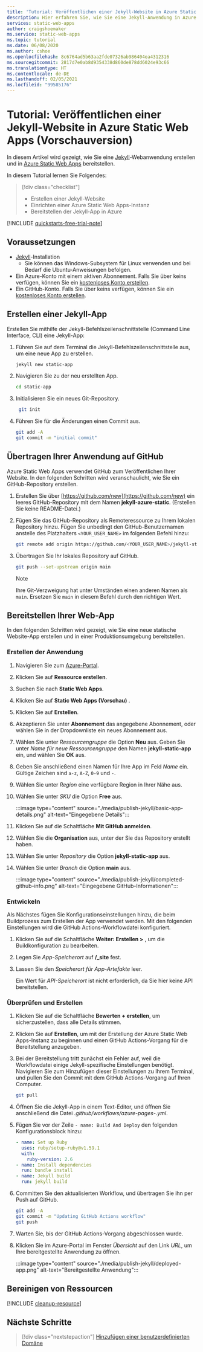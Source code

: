 ```yaml
---
title: 'Tutorial: Veröffentlichen einer Jekyll-Website in Azure Static Web Apps'
description: Hier erfahren Sie, wie Sie eine Jekyll-Anwendung in Azure Static Web Apps bereitstellen.
services: static-web-apps
author: craigshoemaker
ms.service: static-web-apps
ms.topic: tutorial
ms.date: 06/08/2020
ms.author: cshoe
ms.openlocfilehash: 8c6764ad5b63aa2fde07326ab986404ea4312316
ms.sourcegitcommit: 2817d7e0ab8d9354338d860de878dd6024e93c66
ms.translationtype: HT
ms.contentlocale: de-DE
ms.lasthandoff: 02/05/2021
ms.locfileid: "99585176"
---
```

# <a name="tutorial-publish-a-jekyll-site-to-azure-static-web-apps-preview"></a>Tutorial: Veröffentlichen einer Jekyll-Website in Azure Static Web Apps (Vorschauversion)

In diesem Artikel wird gezeigt, wie Sie eine [Jekyll](https://jekyllrb.com/)-Webanwendung erstellen und in [Azure Static Web Apps](overview.md) bereitstellen.

In diesem Tutorial lernen Sie Folgendes:

> [!div class="checklist"]
>
> - Erstellen einer Jekyll-Website
> - Einrichten einer Azure Static Web Apps-Instanz
> - Bereitstellen der Jekyll-App in Azure

[!INCLUDE [quickstarts-free-trial-note](../../includes/quickstarts-free-trial-note.md)]

## <a name="prerequisites"></a>Voraussetzungen

- [Jekyll](https://jekyllrb.com/docs/installation/)-Installation
  - Sie können das Windows-Subsystem für Linux verwenden und bei Bedarf die Ubuntu-Anweisungen befolgen.
- Ein Azure-Konto mit einem aktiven Abonnement. Falls Sie über keins verfügen, können Sie ein [kostenloses Konto erstellen](https://azure.microsoft.com/free/).
- Ein GitHub-Konto. Falls Sie über keins verfügen, können Sie ein [kostenloses Konto erstellen](https://github.com/join).

## <a name="create-jekyll-app"></a>Erstellen einer Jekyll-App

Erstellen Sie mithilfe der Jekyll-Befehlszeilenschnittstelle (Command Line Interface, CLI) eine Jekyll-App:

1. Führen Sie auf dem Terminal die Jekyll-Befehlszeilenschnittstelle aus, um eine neue App zu erstellen.

   ```bash
   jekyll new static-app
   ```

1. Navigieren Sie zu der neu erstellten App.

   ```bash
   cd static-app
   ```

1. Initialisieren Sie ein neues Git-Repository.

   ```bash
    git init
   ```

1. Führen Sie für die Änderungen einen Commit aus.

   ```bash
   git add -A
   git commit -m "initial commit"
   ```

## <a name="push-your-application-to-github"></a>Übertragen Ihrer Anwendung auf GitHub

Azure Static Web Apps verwendet GitHub zum Veröffentlichen Ihrer Website. In den folgenden Schritten wird veranschaulicht, wie Sie ein GitHub-Repository erstellen.

1. Erstellen Sie über [https://github.com/new](https://github.com/new) ein leeres GitHub-Repository mit dem Namen **jekyll-azure-static**. (Erstellen Sie keine README-Datei.)

1. Fügen Sie das GitHub-Repository als Remoteressource zu Ihrem lokalen Repository hinzu. Fügen Sie unbedingt den GitHub-Benutzernamen anstelle des Platzhalters `<YOUR_USER_NAME>` im folgenden Befehl hinzu:

   ```bash
   git remote add origin https://github.com/<YOUR_USER_NAME>/jekyll-static-app
   ```

1. Übertragen Sie Ihr lokales Repository auf GitHub.

   ```bash
   git push --set-upstream origin main
   ```

   > [!NOTE]
   > Ihre Git-Verzweigung hat unter Umständen einen anderen Namen als `main`. Ersetzen Sie `main` in diesem Befehl durch den richtigen Wert.

## <a name="deploy-your-web-app"></a>Bereitstellen Ihrer Web-App

In den folgenden Schritten wird gezeigt, wie Sie eine neue statische Website-App erstellen und in einer Produktionsumgebung bereitstellen.

### <a name="create-the-application"></a>Erstellen der Anwendung

1. Navigieren Sie zum [Azure-Portal](https://portal.azure.com).

1. Klicken Sie auf **Ressource erstellen**.

1. Suchen Sie nach **Static Web Apps**.

1. Klicken Sie auf **Static Web Apps (Vorschau)** .

1. Klicken Sie auf **Erstellen**.

1. Akzeptieren Sie unter **Abonnement** das angegebene Abonnement, oder wählen Sie in der Dropdownliste ein neues Abonnement aus.

1. Wählen Sie unter _Ressourcengruppe_ die Option **Neu** aus. Geben Sie unter _Name für neue Ressourcengruppe_ den Namen **jekyll-static-app** ein, und wählen Sie **OK** aus.

1. Geben Sie anschließend einen Namen für Ihre App im Feld _Name_ ein. Gültige Zeichen sind `a-z`, `A-Z`, `0-9` und `-`.

1. Wählen Sie unter _Region_ eine verfügbare Region in Ihrer Nähe aus.

1. Wählen Sie unter _SKU_ die Option **Free** aus.

    :::image type="content" source="./media/publish-jekyll/basic-app-details.png" alt-text="Eingegebene Details":::

1. Klicken Sie auf die Schaltfläche **Mit GitHub anmelden**.

1. Wählen Sie die **Organisation** aus, unter der Sie das Repository erstellt haben.

1. Wählen Sie unter _Repository_ die Option **jekyll-static-app** aus.

1. Wählen Sie unter _Branch_ die Option **main** aus.

    :::image type="content" source="./media/publish-jekyll/completed-github-info.png" alt-text="Eingegebene GitHub-Informationen":::

### <a name="build"></a>Entwickeln

Als Nächstes fügen Sie Konfigurationseinstellungen hinzu, die beim Buildprozess zum Erstellen der App verwendet werden. Mit den folgenden Einstellungen wird die GitHub Actions-Workflowdatei konfiguriert.

1. Klicken Sie auf die Schaltfläche **Weiter: Erstellen >** , um die Buildkonfiguration zu bearbeiten.

1. Legen Sie _App-Speicherort_ auf **/_site** fest.

1. Lassen Sie den _Speicherort für App-Artefakte_ leer.

   Ein Wert für _API-Speicherort_ ist nicht erforderlich, da Sie hier keine API bereitstellen.

### <a name="review-and-create"></a>Überprüfen und Erstellen

1. Klicken Sie auf die Schaltfläche **Bewerten + erstellen**, um sicherzustellen, dass alle Details stimmen.

1. Klicken Sie auf **Erstellen**, um mit der Erstellung der Azure Static Web Apps-Instanz zu beginnen und einen GitHub Actions-Vorgang für die Bereitstellung anzugeben.

1. Bei der Bereitstellung tritt zunächst ein Fehler auf, weil die Workflowdatei einige Jekyll-spezifische Einstellungen benötigt. Navigieren Sie zum Hinzufügen dieser Einstellungen zu Ihrem Terminal, und pullen Sie den Commit mit dem GitHub Actions-Vorgang auf Ihren Computer.

   ```bash
   git pull
   ```

1. Öffnen Sie die Jekyll-App in einem Text-Editor, und öffnen Sie anschließend die Datei _.github/workflows/azure-pages-<WORKFLOWNAME>.yml_.

1. Fügen Sie vor der Zeile `- name: Build And Deploy` den folgenden Konfigurationsblock hinzu:

    ```yml
    - name: Set up Ruby
      uses: ruby/setup-ruby@v1.59.1
      with:
        ruby-version: 2.6
    - name: Install dependencies
      run: bundle install
    - name: Jekyll build
      run: jekyll build
    ```

1. Committen Sie den aktualisierten Workflow, und übertragen Sie ihn per Push auf GitHub.

    ```bash
    git add -A
    git commit -m "Updating GitHub Actions workflow"
    git push
    ```

1. Warten Sie, bis der GitHub Actions-Vorgang abgeschlossen wurde.

1. Klicken Sie im Azure-Portal im Fenster _Übersicht_ auf den Link _URL_, um Ihre bereitgestellte Anwendung zu öffnen.

   :::image type="content" source="./media/publish-jekyll/deployed-app.png" alt-text="Bereitgestellte Anwendung":::

## <a name="clean-up-resources"></a>Bereinigen von Ressourcen

[!INCLUDE [cleanup-resource](../../includes/static-web-apps-cleanup-resource.md)]

## <a name="next-steps"></a>Nächste Schritte

> [!div class="nextstepaction"]
> [Hinzufügen einer benutzerdefinierten Domäne](custom-domain.md)
